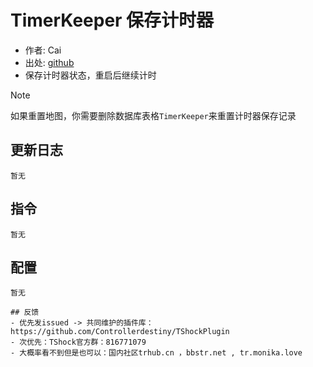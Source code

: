# TimerKeeper 保存计时器

- 作者: Cai
- 出处: [github](https://github.com/THEXN/CaiPlugins)
- 保存计时器状态，重启后继续计时  
> [!NOTE]  
> 如果重置地图，你需要删除数据库表格`TimerKeeper`来重置计时器保存记录

## 更新日志

```
暂无
```

## 指令

```
暂无
```

## 配置

```
暂无
```
```
## 反馈
- 优先发issued -> 共同维护的插件库：https://github.com/Controllerdestiny/TShockPlugin
- 次优先：TShock官方群：816771079
- 大概率看不到但是也可以：国内社区trhub.cn ，bbstr.net , tr.monika.love

